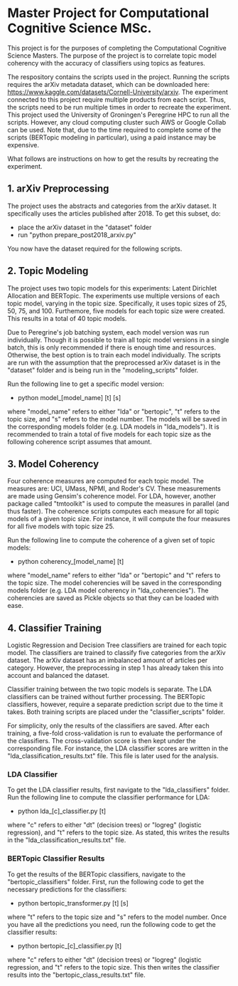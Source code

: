 # Master Project for Computational Cognitive Science MSc.

This project is for the purposes of completing the Computational Cognitive Science Masters. The purpose of the project is to correlate topic model coherency with the accuracy of classifiers using topics as features. 

The respository contains the scripts used in the project. Running the scripts requires the arXiv metadata dataset, which can be downloaded here: https://www.kaggle.com/datasets/Cornell-University/arxiv. The experiment connected to this project require multiple products from each script. Thus, the scripts need to be run multiple times in order to recreate the experiment. This project used the University of Groningen's Peregrine HPC to run all the scripts. However, any cloud computing cluster such AWS or Google Collab can be used. Note that, due to the time required to complete some of the scripts (BERTopic modeling in particular), using a paid instance may be expensive. 

What follows are instructions on how to get the results by recreating the experiment.

## 1. arXiv Preprocessing

The project uses the abstracts and categories from the arXiv dataset. It specifically uses the articles published after 2018. To get this subset, do:

- place the arXiv dataset in the "dataset" folder
- run "python prepare\_post2018\_arxiv.py"

You now have the dataset required for the following scripts.

## 2. Topic Modeling

The project uses two topic models for this experiments: Latent Dirichlet Allocation and BERTopic. The experiments use multiple versions of each topic model, varying in the topic size. Specifically, it uses topic sizes of 25, 50, 75, and 100. Furthemore, five models for each topic size were created. This results in a total of 40 topic models. 

Due to Peregrine's job batching system, each model version was run individually. Though it is possible to train all topic model versions in a single batch, this is only recommended if there is enough time and resources. Otherwise, the best option is to train each model individually. The scripts are run with the assumption that the preprocessed arXiv dataset is in the "dataset" folder and is being run in the "modeling\_scripts" folder.

Run the following line to get a specific model version:

- python model_\[model\_name\] \[t\] \[s\]

where "model\_name" refers to either "lda" or "bertopic", "t" refers to the topic size, and "s" refers to the model number. The models will be saved in the corresponding models folder (e.g. LDA models in "lda\_models"). It is recommended to train a total of five models for each topic size as the following coherence script assumes that amount.

## 3. Model Coherency

Four coherence measures are computed for each topic model. The measures are: UCI, UMass, NPMI, and Roder's CV. These measurements are made using Gensim's coherence model. For LDA, however, another package called "tmtoolkit" is used to compute the measures in parallel (and thus faster). The coherence scripts computes each measure for all topic models of a given topic size. For instance, it will compute the four measures for all five models with topic size 25. 

Run the following line to compute the coherence of a given set of topic models:

- python coherency_\[model\_name\] \[t\]

where "model\_name" refers to either "lda" or "bertopic" and "t" refers to the topic size. The model coherencies will be saved in the corresponding models folder (e.g. LDA model coherency in "lda\_coherencies"). The coherencies are saved as Pickle objects so that they can be loaded with ease.

## 4. Classifier Training

Logistic Regression and Decision Tree classifiers are trained for each topic model. The classifiers are trained to classify five categories from the arXiv dataset. The arXiv dataset has an imbalanced amount of articles per category. However, the preprocessing in step 1 has already taken this into account and balanced the dataset.

Classifier training between the two topic models is separate. The LDA classifiers can be trained without further processing. The BERTopic classifiers, however, require a separate prediction script due to the time it takes. Both training scripts are placed under the "classifier\_scripts" folder.

For simplicity, only the results of the classifiers are saved. After each training, a five-fold cross-validation is run to evaluate the performance of the classifiers. The cross-validation score is then kept under the corresponding file. For instance, the LDA classifier scores are written in the "lda\_classification\_results.txt" file. This file is later used for the analysis.

### LDA Classifier

To get the LDA classifier results, first navigate to the "lda\_classifiers" folder. Run the following line to compute the classifier performance for LDA:

- python lda_\[c\]_classifier.py \[t\]

where "c" refers to either "dt" (decision trees) or "logreg" (logistic regression), and "t" refers to the topic size. As stated, this writes the results in the "lda_classification_results.txt" file.

 ### BERTopic Classifier Results

To get the results of the BERTopic classifiers, navigate to the "bertopic_classifiers" folder. First, run the following code to get the necessary predictions for the classifiers:

- python bertopic_transformer.py \[t\] \[s\]

where "t" refers to the topic size and "s" refers to the model number. Once you have all the predictions you need, run the following code to get the classifier results:

- python bertopic_\[c\]_classifier.py \[t\]

where "c" refers to either "dt" (decision trees) or "logreg" (logistic regression, and "t" refers to the topic size. This then writes the classifier results into the "bertopic_class_results.txt" file.

